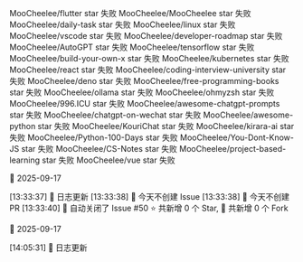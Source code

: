 MooCheelee/flutter star 失败
MooCheelee/MooCheelee star 失败
MooCheelee/daily-task star 失败
MooCheelee/linux star 失败
MooCheelee/vscode star 失败
MooCheelee/developer-roadmap star 失败
MooCheelee/AutoGPT star 失败
MooCheelee/tensorflow star 失败
MooCheelee/build-your-own-x star 失败
MooCheelee/kubernetes star 失败
MooCheelee/react star 失败
MooCheelee/coding-interview-university star 失败
MooCheelee/deno star 失败
MooCheelee/free-programming-books star 失败
MooCheelee/ollama star 失败
MooCheelee/ohmyzsh star 失败
MooCheelee/996.ICU star 失败
MooCheelee/awesome-chatgpt-prompts star 失败
MooCheelee/chatgpt-on-wechat star 失败
MooCheelee/awesome-python star 失败
MooCheelee/KouriChat star 失败
MooCheelee/kirara-ai star 失败
MooCheelee/Python-100-Days star 失败
MooCheelee/You-Dont-Know-JS star 失败
MooCheelee/CS-Notes star 失败
MooCheelee/project-based-learning star 失败
MooCheelee/vue star 失败

🌙 2025-09-17

[13:33:37] 🌱 日志更新
[13:33:38] 🌿 今天不创建 Issue
[13:33:38] 🌿 今天不创建 PR
[13:33:40] 🚫 自动关闭了 Issue #50
⭐ 共新增 0 个 Star, 🍴 共新增 0 个 Fork

🌙 2025-09-17

[14:05:31] 🌱 日志更新
